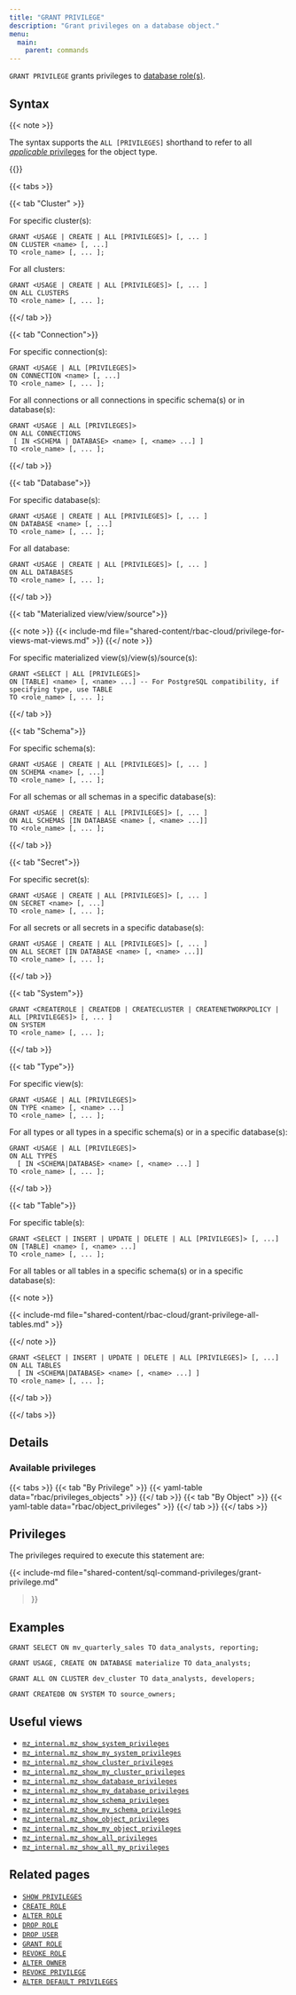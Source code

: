 ```yaml
---
title: "GRANT PRIVILEGE"
description: "Grant privileges on a database object."
menu:
  main:
    parent: commands
---
```


`GRANT PRIVILEGE` grants privileges to [database
role(s)](/security/access-control/manage-roles/).

## Syntax

{{< note >}}

The syntax supports the `ALL [PRIVILEGES]` shorthand to refer to all
[*applicable* privileges](/sql/grant-privilege/#available-privileges) for the
object type.

{{</note>}}

{{< tabs >}}

<!-- ============ CLUSTER syntax ==============  -->

{{< tab "Cluster" >}}

For specific cluster(s):

```mzsql
GRANT <USAGE | CREATE | ALL [PRIVILEGES]> [, ... ]
ON CLUSTER <name> [, ...]
TO <role_name> [, ... ];
```

For all clusters:

```mzsql
GRANT <USAGE | CREATE | ALL [PRIVILEGES]> [, ... ]
ON ALL CLUSTERS
TO <role_name> [, ... ];
```
{{</ tab >}}

<!-- ================== Connection syntax ======================  -->

{{< tab "Connection">}}

For specific connection(s):

```mzsql
GRANT <USAGE | ALL [PRIVILEGES]>
ON CONNECTION <name> [, ...]
TO <role_name> [, ... ];
```

For all connections or all connections in specific schema(s) or in database(s):

```mzsql
GRANT <USAGE | ALL [PRIVILEGES]>
ON ALL CONNECTIONS
 [ IN <SCHEMA | DATABASE> <name> [, <name> ...] ]
TO <role_name> [, ... ];
```

{{</ tab >}}

<!-- ================== Database syntax =====================  -->

{{< tab "Database">}}

For specific database(s):

```mzsql
GRANT <USAGE | CREATE | ALL [PRIVILEGES]> [, ... ]
ON DATABASE <name> [, ...]
TO <role_name> [, ... ];
```

For all database:

```mzsql
GRANT <USAGE | CREATE | ALL [PRIVILEGES]> [, ... ]
ON ALL DATABASES
TO <role_name> [, ... ];
```

{{</ tab >}}

<!-- =============== Materialized view syntax ===================  -->

{{< tab "Materialized view/view/source">}}

{{< note >}}
{{< include-md file="shared-content/rbac-cloud/privilege-for-views-mat-views.md" >}}
{{</ note >}}

For specific materialized view(s)/view(s)/source(s):

```mzsql
GRANT <SELECT | ALL [PRIVILEGES]>
ON [TABLE] <name> [, <name> ...] -- For PostgreSQL compatibility, if specifying type, use TABLE
TO <role_name> [, ... ];
```

{{</ tab >}}

<!-- ==================== Schema syntax =====================  -->

{{< tab "Schema">}}

For specific schema(s):

```mzsql
GRANT <USAGE | CREATE | ALL [PRIVILEGES]> [, ... ]
ON SCHEMA <name> [, ...]
TO <role_name> [, ... ];
```

For all schemas or all schemas in a specific database(s):

```mzsql
GRANT <USAGE | CREATE | ALL [PRIVILEGES]> [, ... ]
ON ALL SCHEMAS [IN DATABASE <name> [, <name> ...]]
TO <role_name> [, ... ];
```

{{</ tab >}}

<!-- ==================== Secret syntax =====================  -->

{{< tab "Secret">}}

For specific secret(s):

```mzsql
GRANT <USAGE | CREATE | ALL [PRIVILEGES]> [, ... ]
ON SECRET <name> [, ...]
TO <role_name> [, ... ];
```

For all secrets or all secrets in a specific database(s):

```mzsql
GRANT <USAGE | CREATE | ALL [PRIVILEGES]> [, ... ]
ON ALL SECRET [IN DATABASE <name> [, <name> ...]]
TO <role_name> [, ... ];
```

{{</ tab >}}

<!-- ==================== System syntax =====================  -->

{{< tab "System">}}

```mzsql
GRANT <CREATEROLE | CREATEDB | CREATECLUSTER | CREATENETWORKPOLICY | ALL [PRIVILEGES]> [, ... ]
ON SYSTEM
TO <role_name> [, ... ];
```

{{</ tab >}}

<!-- ==================== Type syntax =======================  -->

{{< tab "Type">}}

For specific view(s):

```mzsql
GRANT <USAGE | ALL [PRIVILEGES]>
ON TYPE <name> [, <name> ...]
TO <role_name> [, ... ];
```

For all types or all types in a specific schema(s) or in a specific database(s):

```mzsql
GRANT <USAGE | ALL [PRIVILEGES]>
ON ALL TYPES
  [ IN <SCHEMA|DATABASE> <name> [, <name> ...] ]
TO <role_name> [, ... ];
```

{{</ tab >}}

<!-- ======================= Table syntax =====================  -->

{{< tab "Table">}}

For specific table(s):

```mzsql
GRANT <SELECT | INSERT | UPDATE | DELETE | ALL [PRIVILEGES]> [, ...]
ON [TABLE] <name> [, <name> ...]
TO <role_name> [, ... ];
```

For all tables or all tables in a specific schema(s) or in a specific database(s):

{{< note >}}

{{< include-md file="shared-content/rbac-cloud/grant-privilege-all-tables.md" >}}

{{</ note >}}

```mzsql
GRANT <SELECT | INSERT | UPDATE | DELETE | ALL [PRIVILEGES]> [, ...]
ON ALL TABLES
  [ IN <SCHEMA|DATABASE> <name> [, <name> ...] ]
TO <role_name> [, ... ];
```

{{</ tab >}}

{{</ tabs >}}

## Details

### Available privileges

{{< tabs >}}
{{< tab "By Privilege" >}}
{{< yaml-table data="rbac/privileges_objects" >}}
{{</ tab >}}
{{< tab "By Object" >}}
{{< yaml-table data="rbac/object_privileges" >}}
{{</ tab >}}
{{</ tabs >}}

## Privileges

The privileges required to execute this statement are:

{{< include-md file="shared-content/sql-command-privileges/grant-privilege.md"
>}}

## Examples

```mzsql
GRANT SELECT ON mv_quarterly_sales TO data_analysts, reporting;
```

```mzsql
GRANT USAGE, CREATE ON DATABASE materialize TO data_analysts;
```

```mzsql
GRANT ALL ON CLUSTER dev_cluster TO data_analysts, developers;
```

```mzsql
GRANT CREATEDB ON SYSTEM TO source_owners;
```

## Useful views

- [`mz_internal.mz_show_system_privileges`](/sql/system-catalog/mz_internal/#mz_show_system_privileges)
- [`mz_internal.mz_show_my_system_privileges`](/sql/system-catalog/mz_internal/#mz_show_my_system_privileges)
- [`mz_internal.mz_show_cluster_privileges`](/sql/system-catalog/mz_internal/#mz_show_cluster_privileges)
- [`mz_internal.mz_show_my_cluster_privileges`](/sql/system-catalog/mz_internal/#mz_show_my_cluster_privileges)
- [`mz_internal.mz_show_database_privileges`](/sql/system-catalog/mz_internal/#mz_show_database_privileges)
- [`mz_internal.mz_show_my_database_privileges`](/sql/system-catalog/mz_internal/#mz_show_my_database_privileges)
- [`mz_internal.mz_show_schema_privileges`](/sql/system-catalog/mz_internal/#mz_show_schema_privileges)
- [`mz_internal.mz_show_my_schema_privileges`](/sql/system-catalog/mz_internal/#mz_show_my_schema_privileges)
- [`mz_internal.mz_show_object_privileges`](/sql/system-catalog/mz_internal/#mz_show_object_privileges)
- [`mz_internal.mz_show_my_object_privileges`](/sql/system-catalog/mz_internal/#mz_show_my_object_privileges)
- [`mz_internal.mz_show_all_privileges`](/sql/system-catalog/mz_internal/#mz_show_all_privileges)
- [`mz_internal.mz_show_all_my_privileges`](/sql/system-catalog/mz_internal/#mz_show_all_my_privileges)

## Related pages

- [`SHOW PRIVILEGES`](../show-privileges)
- [`CREATE ROLE`](../create-role)
- [`ALTER ROLE`](../alter-role)
- [`DROP ROLE`](../drop-role)
- [`DROP USER`](../drop-user)
- [`GRANT ROLE`](../grant-role)
- [`REVOKE ROLE`](../revoke-role)
- [`ALTER OWNER`](../alter-owner)
- [`REVOKE PRIVILEGE`](../revoke-privilege)
- [`ALTER DEFAULT PRIVILEGES`](../alter-default-privileges)
